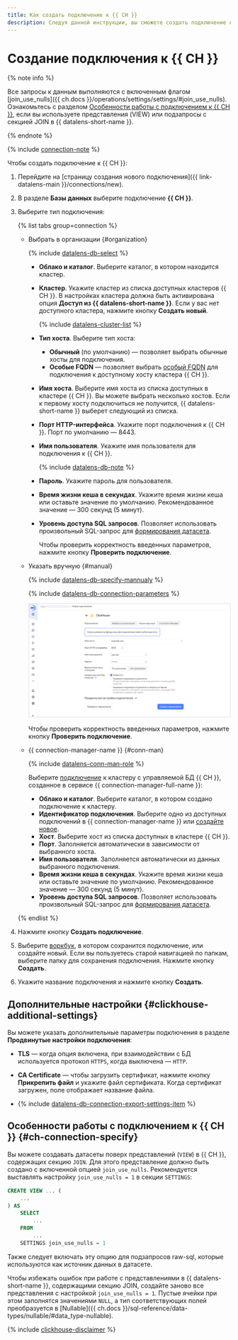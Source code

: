 ```yaml
---
title: Как создать подключение к {{ CH }}
description: Следуя данной инструкции, вы сможете создать подключение к {{ CH }}.
---
```


# Создание подключения к {{ CH }}

{% note info %}

Все запросы к данным выполняются с включенным флагом [join_use_nulls]({{ ch.docs }}/operations/settings/settings/#join_use_nulls). Ознакомьтесь с разделом [Особенности работы с подключением к {{ CH }}](#ch-connection-specify), если вы используете представления (VIEW) или подзапросы с секцией JOIN в {{ datalens-short-name }}.

{% endnote %}


{% include [connection-note](../../../_includes/datalens/datalens-connection-note-ip.md) %}

Чтобы создать подключение к {{ CH }}:

1. Перейдите на [страницу создания нового подключения]({{ link-datalens-main }}/connections/new).
1. В разделе **Базы данных** выберите подключение **{{ CH }}**.


1. Выберите тип подключения:

   {% list tabs group=connection %}

   - Выбрать в организации {#organization}

     {% include [datalens-db-select](../../../_includes/datalens/datalens-db-select.md) %}

     * **Облако и каталог**. Выберите каталог, в котором находится кластер.
     * **Кластер**. Укажите кластер из списка доступных кластеров {{ CH }}. В настройках кластера должна быть активирована опция **Доступ из {{ datalens-short-name }}**. Если у вас нет доступного кластера, нажмите кнопку **Создать новый**.

       {% include [datalens-cluster-list](../../../_includes/datalens/datalens-cluster-list.md) %}

     * **Тип хоста**. Выберите тип хоста:

       * **Обычный** (по умолчанию) — позволяет выбрать обычные хосты для подключения.
       * **Особые FQDN** — позволяет выбрать [особый FQDN](../../../managed-clickhouse/operations/connect/fqdn.md#auto) для подключения к доступному хосту кластера {{ CH }}.

     * **Имя хоста**. Выберите имя хоста из списка доступных в кластере {{ CH }}. Вы можете выбрать несколько хостов. Если к первому хосту подключиться не получится, {{ datalens-short-name }} выберет следующий из списка.
     * **Порт HTTP-интерфейса**. Укажите порт подключения к {{ CH }}. Порт по умолчанию — 8443.
     * **Имя пользователя**. Укажите имя пользователя для подключения к {{ CH }}.

       {% include [datalens-db-note](../../../_includes/datalens/datalens-db-note.md) %}

     * **Пароль**. Укажите пароль для пользователя.
     * **Время жизни кеша в секундах**. Укажите время жизни кеша или оставьте значение по умолчанию. Рекомендованное значение — 300 секунд (5 минут).
     * **Уровень доступа SQL запросов**. Позволяет использовать произвольный SQL-запрос для [формирования датасета](../../dataset/settings.md#sql-request-in-datatset).

       Чтобы проверить корректность введенных параметров, нажмите кнопку **Проверить подключение**.

   - Указать вручную {#manual}

     {% include [datalens-db-specify-mannualy](../../../_includes/datalens/datalens-db-specify-mannualy.md) %}

     {% include [datalens-db-connection-parameters](../../../_includes/datalens/datalens-db-connection-parameters.md) %}
     
     ![image](../../../_assets/datalens/operations/connection/connection-clickhouse.png)

     Чтобы проверить корректность введенных параметров, нажмите кнопку **Проверить подключение**.

   - {{ connection-manager-name }} {#conn-man}

     {% include [datalens-conn-man-role](../../../_includes/datalens/datalens-conn-man-role.md) %}

     Выберите [подключение](../../../metadata-hub/concepts/connection-manager.md) к кластеру с управляемой БД {{ CH }}, созданное в сервисе {{ connection-manager-full-name }}:

     * **Облако и каталог**. Выберите каталог, в котором создано подключение к кластеру.
     * **Идентификатор подключения**. Выберите одно из доступных подключений в {{ connection-manager-name }} или [создайте новое](../../../metadata-hub/operations/create-connection.md).
     * **Хост**. Выберите хост из списка доступных в кластере {{ CH }}.
     * **Порт**. Заполняется автоматически в зависимости от выбранного хоста.
     * **Имя пользователя**. Заполняется автоматически из данных выбранного подключения.
     * **Время жизни кеша в секундах**. Укажите время жизни кеша или оставьте значение по умолчанию. Рекомендованное значение — 300 секунд (5 минут).
     * **Уровень доступа SQL запросов**. Позволяет использовать произвольный SQL-запрос для [формирования датасета](../../dataset/settings.md#sql-request-in-datatset).

   {% endlist %}


1. Нажмите кнопку **Создать подключение**.


1. Выберите [воркбук](../../workbooks-collections/index.md), в котором сохранится подключение, или создайте новый. Если вы пользуетесь старой навигацией по папкам, выберите папку для сохранения подключения. Нажмите кнопку **Создать**.


1. Укажите название подключения и нажмите кнопку **Создать**.



## Дополнительные настройки {#clickhouse-additional-settings}

Вы можете указать дополнительные параметры подключения в разделе **Продвинутые настройки подключения**:

* **TLS** — когда опция включена, при взаимодействии с БД используется протокол `HTTPS`, когда выключена — `HTTP`.

* **CA Certificate** — чтобы загрузить сертификат, нажмите кнопку **Прикрепить файл** и укажите файл сертификата. Когда сертификат загружен, поле отображает название файла.

* {% include [datalens-db-connection-export-settings-item](../../../_includes/datalens/operations/datalens-db-connection-export-settings-item.md) %}

## Особенности работы с подключением к {{ CH }} {#ch-connection-specify}

Вы можете создавать датасеты поверх представлений (`VIEW`) в {{ CH }}, содержащих секцию `JOIN`. Для этого представление должно быть создано с включенной опцией `join_use_nulls`. Рекомендуется выставлять настройку `join_use_nulls = 1` в секции `SETTINGS`:

```sql
CREATE VIEW ... (
    ...
) AS
    SELECT
        ...
    FROM
        ...
    SETTINGS join_use_nulls = 1
```

Также следует включать эту опцию для подзапросов raw-sql, которые используются как источник данных в датасете.

Чтобы избежать ошибок при работе с представлениями в {{ datalens-short-name }}, содержащими секцию JOIN, создайте заново все представления с настройкой `join_use_nulls = 1`. Пустые ячейки при этом заполнятся значениями `NULL`, а тип соответствующих полей преобразуется в [Nullable]({{ ch.docs }}/sql-reference/data-types/nullable/#data_type-nullable).

{% include [clickhouse-disclaimer](../../../_includes/clickhouse-disclaimer.md) %}

